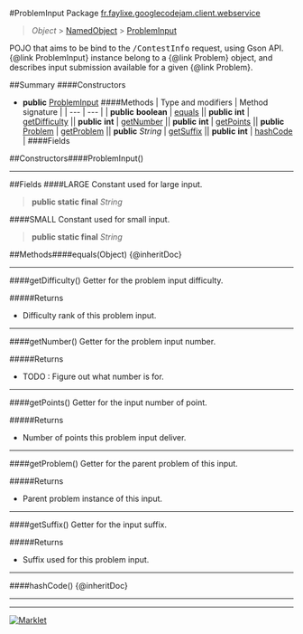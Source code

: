 #ProblemInput
Package [fr.faylixe.googlecodejam.client.webservice](README.md)<br>

> *Object* > [NamedObject](ommon/NamedObject.md) > [ProblemInput](ProblemInput.md)

<p>POJO that aims to be bind to the <tt>/ContestInfo</tt>
 request, using Gson API. {@link ProblemInput} instance belong
 to a {@link Problem} object, and describes input submission
 available for a given {@link Problem}.</p>

##Summary
####Constructors
* **public** [ProblemInput](#probleminput)
####Methods
| Type and modifiers | Method signature |
| --- | --- |
| **public** **boolean** | [equals](#equalsobject) || **public** **int** | [getDifficulty](#getdifficulty) || **public** **int** | [getNumber](#getnumber) || **public** **int** | [getPoints](#getpoints) || **public** [Problem](Problem.md) | [getProblem](#getproblem) || **public** *String* | [getSuffix](#getsuffix) || **public** **int** | [hashCode](#hashcode) |
####Fields

##Constructors####ProblemInput()


---


##Fields
####LARGE
Constant used for large input.
> **public static final** *String*

####SMALL
Constant used for small input.
> **public static final** *String*


##Methods####equals(Object)
{@inheritDoc}

---

####getDifficulty()
Getter for the problem input difficulty.

#####Returns
* Difficulty rank of this problem input.

---

####getNumber()
Getter for the problem input number.

#####Returns
* TODO : Figure out what number is for.

---

####getPoints()
Getter for the input number of point.

#####Returns
* Number of points this problem input deliver.

---

####getProblem()
Getter for the parent problem of this input.

#####Returns
* Parent problem instance of this input.

---

####getSuffix()
Getter for the input suffix.

#####Returns
* Suffix used for this problem input.

---

####hashCode()
{@inheritDoc}

---

---

[![Marklet](https://img.shields.io/badge/Generated%20by-Marklet-green.svg)](https://github.com/Faylixe/marklet)